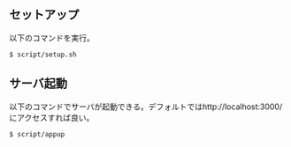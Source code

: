 ## セットアップ
以下のコマンドを実行。
```
$ script/setup.sh
```

## サーバ起動
以下のコマンドでサーバが起動できる。デフォルトではhttp://localhost:3000/ にアクセスすれば良い。
```
$ script/appup
```